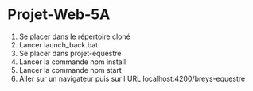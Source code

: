 # Projet-Web-5A

1) Se placer dans le répertoire cloné
2) Lancer launch_back.bat
3) Se placer dans projet-equestre
4) Lancer la commande npm install
5) Lancer la commande npm start
6) Aller sur un navigateur puis sur l'URL localhost:4200/breys-equestre
